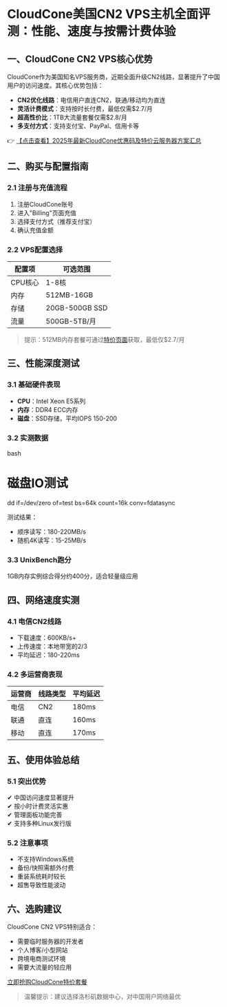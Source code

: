 # CloudCone美国CN2 VPS主机全面评测：性能、速度与按需计费体验

## 一、CloudCone CN2 VPS核心优势

CloudCone作为美国知名VPS服务商，近期全面升级CN2线路，显著提升了中国用户的访问速度。其核心优势包括：

- **CN2优化线路**：电信用户直连CN2，联通/移动均为直连
- **灵活计费模式**：支持按时长付费，最低仅需$2.7/月
- **超高性价比**：1TB大流量套餐仅需$2.8/月
- **多支付方式**：支持支付宝、PayPal、信用卡等

👉 [【点击查看】2025年最新CloudCone优惠码及特价云服务器方案汇总](https://bit.ly/Cloudcone)

## 二、购买与配置指南

### 2.1 注册与充值流程
1. 注册CloudCone账号
2. 进入"Billing"页面充值
3. 选择支付方式（推荐支付宝）
4. 确认充值金额

### 2.2 VPS配置选择
| 配置项       | 可选范围           |
|--------------|--------------------|
| CPU核心      | 1-8核             |
| 内存         | 512MB-16GB        |
| 存储         | 20GB-500GB SSD    |
| 流量         | 500GB-5TB/月      |

> 提示：512MB内存套餐可通过[特价页面](https://bit.ly/Cloudcone)获取，最低仅$2.7/月

## 三、性能深度测试

### 3.1 基础硬件表现
- **CPU**：Intel Xeon E5系列
- **内存**：DDR4 ECC内存
- **磁盘**：SSD存储，平均IOPS 150-200

### 3.2 实测数据
bash
# 磁盘IO测试
dd if=/dev/zero of=test bs=64k count=16k conv=fdatasync

测试结果：
- 顺序读写：180-220MB/s
- 随机4K读写：15-25MB/s

### 3.3 UnixBench跑分
1GB内存实例综合得分约400分，适合轻量级应用

## 四、网络速度实测

### 4.1 电信CN2线路
- 下载速度：600KB/s+
- 上传速度：本地带宽的2/3
- 平均延迟：180-220ms

### 4.2 多运营商表现
| 运营商 | 线路类型 | 平均延迟 |
|--------|----------|----------|
| 电信   | CN2      | 180ms    |
| 联通   | 直连     | 160ms    |
| 移动   | 直连     | 170ms    |

## 五、使用体验总结

### 5.1 突出优势
✔ 中国访问速度显著提升  
✔ 按小时计费灵活实惠  
✔ 管理面板功能完善  
✔ 支持多种Linux发行版

### 5.2 注意事项
- 不支持Windows系统
- 备份/快照需额外付费
- 重装系统耗时较长
- 超售导致性能波动

## 六、选购建议

CloudCone CN2 VPS特别适合：
- 需要临时服务器的开发者
- 个人博客/小型网站
- 跨境电商测试环境
- 需要大流量的轻应用

[立即抢购CloudCone特价套餐](https://bit.ly/Cloudcone)

> 温馨提示：建议选择洛杉矶数据中心，对中国用户网络最优